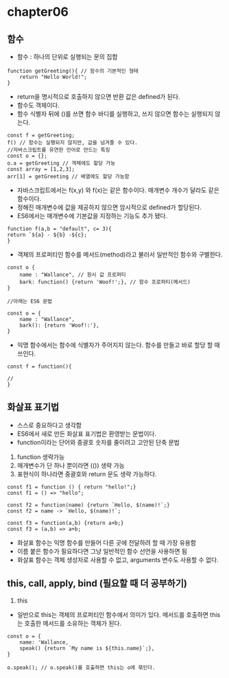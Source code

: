 # chapter06
## 함수

- 함수 : 하나의 단위로 실행되는 문의 집합
```
function getGreeting(){ // 함수의 기본적인 형태
    return "Hello World!";
}
```
- return을 명시적으로 호출하지 않으면 반환 값은 defined가 된다.
- 함수도 객체이다.
- 함수 식별자 뒤에 ()를 쓰면 함수 바디를 실행하고, 쓰지 않으면 함수는 실행되지 않는다.

```
const f = getGreeting;
f() // 함수는 실행되지 않지만, 값을 넘겨줄 수 있다.
//자바스크립트를 유연한 언어로 만드는 특징
const o = {};
o.a = getGreeting // 객체에도 할당 가능
const array = [1,2,3];
arr[1] = getGreeting // 배열에도 할당 가능함

```
- 자바스크립트에서는 f(x,y) 와 f(x)는 같은 함수이다. 매개변수 개수가 달라도 같은 함수이다.
- 정해진 매개변수에 값을 제공하지 않으면 암시적으로 defined가 할당된다.
- ES6에서는 매개변수에 기본값을 지정하는 기능도 추가 됐다.
```
function f(a,b = "default", c= 3){
return `${a} - ${b} -${c};
}
```

- 객체의 프로퍼티인 함수를 메서드(method)라고 불러서 일반적인 함수와 구별한다.

```
const o {
    name : "Wallance", // 원시 값 프로퍼티
    bark: function() {return 'Woof!';}, // 함수 프로퍼티(메서드) 
}

//아래는 ES6 문법

const o = {
    name : "Wallance",
    bark(): {return 'Woof!:'},
}

```

- 익명 함수에서는 함수에 식별자가 주어지지 않는다. 함수를 만들고 바로 할당 할 때 쓰인다.

```
const f = function(){

//
}

```

## 화살표 표기법 
- 스스로 중요하다고 생각함
- ES6에서 새로 만든 화살표 표기법은 환영받는 문법이다.
- function이라는 단어와 중괄호 숫자를 줄이려고 고안된 단축 문법    
1. function 생략가능
2. 매개변수가 단 하나 뿐이라면 (()) 생략 가능
3. 표현식이 하나라면 중괄호와 return 문도 생략 가능하다.


```
const f1 = function () { return "hello!";}
const f1 = () => "hello";

const f2 = function(name) {return `Hello, $(name)!`;}
const f2 = name -> `Hello, $(name)!`;

const f3 = function(a,b) {return a+b;}
const f3 = (a,b) => a+b;
```


- 화살표 함수는 익명 함수를 만들어 다른 곳에 전달하려 할 때 가장 유용함
- 이름 붙은 함수가 필요하다면 그냥 일반적인 함수 선언을 사용하면 됨
- 화살표 함수는 객체 생성자로 사용할 수 없고, arguments 변수도 사용할 수 없다.


## this, call, apply, bind (필요할 때 더 공부하기)


1. this
- 일반으로 this는 객체의 프로퍼티인 함수에서 의미가 있다. 메서드를 호출하면 this는 호출한 메서드를 소유하는 객체가 된다.

```
const o = {
    name: 'Wallance,
    speak() {return `My name is ${this.name}`;},
}

o.speak(); // o.speak()를 호출하면 this는 o에 묶인다.
```

```



```
